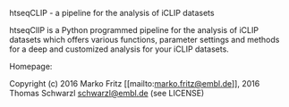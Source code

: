 htseqCLIP - a pipeline for the analysis of iCLIP datasets


htseqClIP is a Python programmed pipeline for the analysis of iCLIP datasets which offers various functions, parameter settings and methods for a deep and customized analysis for your iCLIP datasets.

Homepage:

Copyright (c) 2016 Marko Fritz [[mailto:marko.fritz@embl.de]], 2016 Thomas Schwarzl schwarzl@embl.de (see LICENSE)